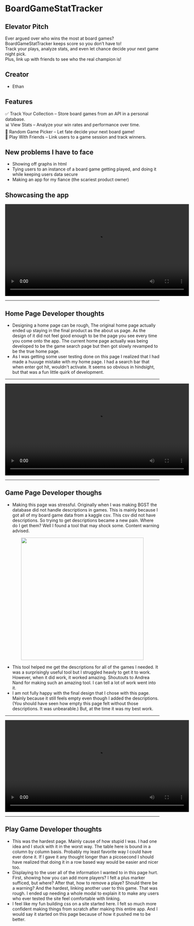 # BoardGameStatTracker

## Elevator Pitch
Ever argued over who wins the most at board games?  
BoardGameStatTracker keeps score so you don’t have to!  
Track your plays, analyze stats, and even let chance decide your next game night pick.  
Plus, link up with friends to see who the real champion is!    

## Creator
- Ethan

## Features
✅ Track Your Collection – Store board games from an API in a personal database.  
📊 View Stats – Analyze your win rates and performance over time.  
🎲 Random Game Picker – Let fate decide your next board game!  
👥 Play With Friends – Link users to a game session and track winners.

## New problems I have to face
- Showing off graphs in html
- Tying users to an instance of a board game getting played, and doing it while keeping users data secure
- Making an app for my fiance (the scariest product owner)

## Showcasing the app

<div align="center">
  <video src="https://github.com/user-attachments/assets/244af541-bcda-44e0-91a2-0247c21fb5ab" controls width="600">
    Your browser does not support the video tag.
  </video>
</div>

---
Home Page Developer thoughts
---
- Designing a home page can be rough, The original home page actually ended up staying in the final product as the about us page. As the design of it did not feel good enough to be the page you see every time you come onto the app. The current home page actually was being developed to be the game search page but then got slowly revamped to be the true home page.
- As I was getting some user testing done on this page I realized that I had made a huuuge mistake with my home page. I had a search bar that when enter got hit, wouldn't activate. It seems so obvious in hindsight, but that was a fun little quirk of development.

---

<div align="center">
  <video src="https://github.com/user-attachments/assets/4968f978-8a76-4b2a-a2a7-794999e4aefc" controls width="600">
    Your browser does not support the video tag.
  </video>
</div>

---
Game Page Developer thoughs
---
- Making this page was stressful. Originally when I was making BGST the database did not handle descriptions in games. This is mainly because I got all of my board game data from a kaggle csv. This csv did not have descriptions. So trying to get descriptions became a new pain. Where do I get them? Well I found a tool that may shock some. Content warning advised.

<div align="center">
  <img width="400" src="https://github.com/user-attachments/assets/b9889419-6559-44b4-8443-67690d534c29" />
</div>

- This tool helped me get the descriptions for all of the games I needed. It was a surprisingly useful tool but I struggled heavly to get it to work. However, when it did work, it worked amazing. Shoutouts to Andrea Nand for making such an amazing tool. I can tell a lot of work went into it. 
- I am not fully happy with the final design that I chose with this page. Mainly because it still feels empty even though I added the descriptions. (You should have seen how empty this page felt without those descriptions. It was unbearable.) But, at the time it was my best work.

---

<div align="center">
  <video src="https://github.com/user-attachments/assets/64a7b260-854a-4fef-88b4-1c310e3ba32c" controls width="600">
    Your browser does not support the video tag.
  </video>
</div>

---
Play Game Developer thoughts
---

- This was the hardest page. Mainly cause of how stupid I was. I had one idea and I stuck with it in the worst way. The table here is bound in a column by column basis. Probably my least favorite way I could have ever done it. If I gave it any thought longer than a picosecond I should have realized that doing it in a row based way would be easier and nicer too.
- Displaying to the user all of the information I wanted to in this page hurt. First, showing how you can add more players? I felt a plus marker sufficed, but where? After that, how to remove a playe? Should there be a warning? And the hardest, linking another user to this game. That was rough. I ended up needing a whole modal to explain it to make any users who ever tested the site feel comfortable with linking.
- I feel like my fun building css on a site started here. I felt so much more confident making things from scratch after making this entire app. And I would say it started on this page because of how it pushed me to be better. 








